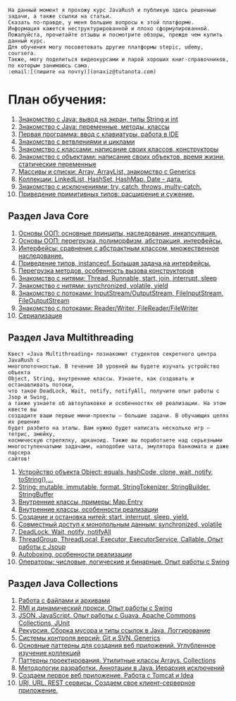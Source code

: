 
``` 
На данный момент я прохожу курс JavaRush и публикую здесь решенные задачи, а также ссылки на статьи.
Сказать по-правде, у меня большие вопросы к этой платформе. 
Информация кажется неструктурированной и плохо сформулированной.
Пожалуйста, прочитайте отзывы и посмотрите обзоры, прежде чем купить данный курс. 
Для обучения могу посоветовать другие платформы stepic, udemy, coursera.
Также, могу поделиться видеокурсами и парой хороших книг-справочников, по которым занимаюсь сама.
:email:[(пишите на почту)](onaxiz@tutanota.com)
```
# План обучения:

1. [Знакомство с Java: вывод на экран, типы String и int](http://info.javarush.ru/JavaRush_lectures_discussion/2013/05/20/lecture-1.html)
2. [Знакомство с Java: переменные, методы, классы](http://info.javarush.ru/JavaRush_lectures_discussion/2013/05/20/lecture-2.html)
3. [Первая программа: ввод с клавиатуры, работа в IDE](http://info.javarush.ru/JavaRush_lectures_discussion/2013/05/20/lecture-3.html)
4. [Знакомство с ветвлениями и циклами](http://info.javarush.ru/JavaRush_lectures_discussion/2013/05/20/lecture-4.html)
5. [Знакомство с классами: написание своих классов, конструкторы](http://info.javarush.ru/JavaRush_lectures_discussion/2013/05/20/lecture-5.html)
6. [Знакомство с объектами: написание своих объектов, время жизни, статические переменные](http://info.javarush.ru/JavaRush_lectures_discussion/2013/05/20/lecture-6.html)
7. [Массивы и списки: Array, ArrayList, знакомство с Generics](http://info.javarush.ru/JavaRush_lectures_discussion/2013/05/20/lecture-7.html)
8. [Коллекции: LinkedList, HashSet, HashMap. Date - дата.](http://info.javarush.ru/JavaRush_lectures_discussion/2013/06/12/lecture-8.html)
9. [Знакомство с исключениями: try, catch, throws, multy-catch.](http://info.javarush.ru/JavaRush_lectures_discussion/2013/06/12/lecture-9.html)
10. [Приведение примитивных типов: расширение и сужение.](http://info.javarush.ru/JavaRush_lectures_discussion/2013/06/18/lecture-10.html)

## Раздел Java Core

1. [Основы ООП: основные принципы, наследование, инкапсуляция.](http://info.javarush.ru/JavaRush_lectures_discussion/2013/07/29/lecture-11.html)
2. [Основы ООП: перегрузка, полиморфизм, абстракция, интерфейсы.](http://info.javarush.ru/JavaRush_lectures_discussion/2013/07/29/lecture-12.html)
3. [Интерфейсы: сравнение с абстрактным классом, множественное наследование.](http://info.javarush.ru/JavaRush_lectures_discussion/2013/07/29/lecture-13.html)
4. [Приведение типов, instanceof. Большая задача на интерфейсы.](http://info.javarush.ru/JavaRush_lectures_discussion/2013/07/29/lecture-14.html)
5. [Перегрузка методов, особенность вызова конструкторов](http://info.javarush.ru/JavaRush_lectures_discussion/2013/07/29/lecture-15.html)
6. [Знакомство с нитями: Thread, Runnable, start, join, interrupt, sleep](http://info.javarush.ru/JavaRush_lectures_discussion/2013/07/29/lecture-16.html)
7. [Знакомство с нитями: synchronized, volatile, yield](http://info.javarush.ru/JavaRush_lectures_discussion/2013/07/29/lecture-17.html)
8. [Знакомство с потоками: InputStream/OutputStream, FileInputStream, FileOutputStream](http://info.javarush.ru/JavaRush_lectures_discussion/2013/07/29/lecture-18.html)
9. [Знакомство с потоками: Reader/Writer, FileReader/FileWriter](http://info.javarush.ru/JavaRush_lectures_discussion/2013/07/29/lecture-19.html)
10. [Сериализация](http://info.javarush.ru/JavaRush_lectures_discussion/2013/07/29/lecture-20.html)

## Раздел Java Multithreading

```
Квест «Java Multithreading» познакомит студентов секретного центра JavaRush с
многопоточностью. В течение 10 уровней вы будете изучать устройство объекта
Object, String, внутренние классы. Узнаете, как создавать и останавливать потоки,
что такое DeadLock, Wait, notify, notifyAll, получите опыт работы с Jsop и Swing,
а также узнаете об автоупаковке и особенностях её реализации. На этом квесте вы
создадите ваши первые мини-проекты — большие задачи. В обучающих целях их решение
будет разбито на этапы. Вам нужно будет написать несколько игр — тетрис, змейку,
космическую стрелялку, арканоид. Также вы поработаете над серьезными
многоступенчатыми задачами, наподобие чата, эмулятора банкомата и даже парсера
сайтов!
```

1. [Устройство объекта Object: equals, hashCode, clone, wait, notify, toString(),...](http://info.javarush.ru/JavaRush_lectures_discussion/2013/10/20/%D0%9B%D0%B5%D0%BA%D1%86%D0%B8%D1%8F-21.html)
2. [String: mutable, immutable, format, StringTokenizer, StringBuilder, StringBuffer](http://info.javarush.ru/JavaRush_lectures_discussion/2013/10/20/%D0%9B%D0%B5%D0%BA%D1%86%D0%B8%D1%8F-22.html)
3. [Внутренние классы, примеры: Map.Entry](http://info.javarush.ru/JavaRush_lectures_discussion/2013/10/20/%D0%9B%D0%B5%D0%BA%D1%86%D0%B8%D1%8F-23.html)
4. [Внутренние классы, особенности реализации](http://info.javarush.ru/JavaRush_lectures_discussion/2013/10/20/%D0%9B%D0%B5%D0%BA%D1%86%D0%B8%D1%8F-24.html)
5. [Создание и остановка нитей: start, interrupt, sleep, yield.](http://info.javarush.ru/JavaRush_lectures_discussion/2013/10/20/%D0%9B%D0%B5%D0%BA%D1%86%D0%B8%D1%8F-25.html)
6. [Совместный доступ к монопольным данным: synchronized, volatile](http://info.javarush.ru/JavaRush_lectures_discussion/2013/10/20/%D0%9B%D0%B5%D0%BA%D1%86%D0%B8%D1%8F-26.html)
7. [DeadLock. Wait, notify, notifyAll](http://info.javarush.ru/JavaRush_lectures_discussion/2013/10/20/%D0%9B%D0%B5%D0%BA%D1%86%D0%B8%D1%8F-27.html)
8. [ThreadGroup, ThreadLocal, Executor, ExecutorService, Callable. Опыт работы с Jsoup](http://info.javarush.ru/JavaRush_lectures_discussion/2013/10/20/%D0%9B%D0%B5%D0%BA%D1%86%D0%B8%D1%8F-28.html)
9. [Autoboxing, особенности реализации](http://info.javarush.ru/JavaRush_lectures_discussion/2013/10/20/%D0%9B%D0%B5%D0%BA%D1%86%D0%B8%D1%8F-29.html)
10. [Операторы: числовые, логические и бинарные. Опыт работы с Swing](http://info.javarush.ru/JavaRush_lectures_discussion/2013/10/20/%D0%9B%D0%B5%D0%BA%D1%86%D0%B8%D1%8F-30.html)

## Раздел Java Collections

1. [Работа с файлами и архивами](http://info.javarush.ru/JavaRush_lectures_discussion/2014/03/25/%D0%9B%D0%B5%D0%BA%D1%86%D0%B8%D1%8F-31.html)
2. [RMI и динамический прокси. Опыт работы с Swing](http://info.javarush.ru/JavaRush_lectures_discussion/2014/03/25/%D0%9B%D0%B5%D0%BA%D1%86%D0%B8%D1%8F-32.html)
3. [JSON, JavaScript. Опыт работы с Guava, Apache Commons Collections, JUnit](http://info.javarush.ru/JavaRush_lectures_discussion/2014/03/25/%D0%9B%D0%B5%D0%BA%D1%86%D0%B8%D1%8F-33.html)
4. [Рекурсия. Сборка мусора и типы ссылок в Java. Логгирование](http://info.javarush.ru/JavaRush_lectures_discussion/2014/03/25/%D0%9B%D0%B5%D0%BA%D1%86%D0%B8%D1%8F-34.html)
5. [Системы контроля версий: Git и SVN. Generics](http://info.javarush.ru/JavaRush_lectures_discussion/2014/03/25/%D0%9B%D0%B5%D0%BA%D1%86%D0%B8%D1%8F-35.html)
6. [Основные паттерны для создания веб приложений. Углубленное изучение коллекций](http://info.javarush.ru/JavaRush_lectures_discussion/2014/03/25/%D0%9B%D0%B5%D0%BA%D1%86%D0%B8%D1%8F-36.html)
7. [Паттерны проектирования. Утилитные классы Arrays. Collections](http://info.javarush.ru/JavaRush_lectures_discussion/2014/03/25/%D0%9B%D0%B5%D0%BA%D1%86%D0%B8%D1%8F-37.html)
8. [Методологии разработки. Аннотации в Java. Иерархия исключений](http://info.javarush.ru/JavaRush_lectures_discussion/2014/03/25/%D0%9B%D0%B5%D0%BA%D1%86%D0%B8%D1%8F-38.html)
9. [Создаем первое веб приложение. Работа с Tomcat и Idea](http://info.javarush.ru/JavaRush_lectures_discussion/2014/03/25/%D0%9B%D0%B5%D0%BA%D1%86%D0%B8%D1%8F-39.html)
10. [URI, URL. REST сервисы. Создаем свое клиент-серверное приложение.](http://info.javarush.ru/JavaRush_lectures_discussion/2014/03/25/%D0%9B%D0%B5%D0%BA%D1%86%D0%B8%D1%8F-40.html)

